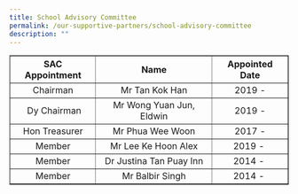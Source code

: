 ```yaml
---
title: School Advisory Committee
permalink: /our-supportive-partners/school-advisory-committee
description: ""
---
```

<table border="1" cellspacing="0" cellpadding="5">
<tbody>
<tr>
<th style="text-align: center;"><strong>SAC Appointment</strong></th>
<th style="text-align: center;"><strong>Name</strong></th>
<th style="text-align: center;"><strong>Appointed Date</strong></th>
</tr>
<tr>
<td style="text-align: center;">Chairman</td>
<td style="text-align: center;">Mr Tan Kok Han</td>
<td style="text-align: center;">2019 -</td>
</tr>
<tr>
<td style="text-align: center;">&nbsp;Dy Chairman</td>
<td style="text-align: center;">Mr Wong Yuan Jun, Eldwin</td>
<td style="text-align: center;">2019 -</td>
</tr>
<tr>
<td style="text-align: center;">Hon Treasurer</td>
<td style="text-align: center;">Mr Phua Wee Woon</td>
<td style="text-align: center;">2017 -</td>
</tr>
<tr>
<td style="text-align: center;">Member</td>
<td style="text-align: center;">Mr Lee Ke Hoon Alex</td>
<td style="text-align: center;">2019 -&nbsp;</td>
</tr>
<tr>
<td style="text-align: center;">Member</td>
<td style="text-align: center;">Dr Justina Tan Puay Inn</td>
<td style="text-align: center;">2014 -&nbsp;</td>
</tr>
<tr>
<td style="text-align: center;">Member</td>
<td style="text-align: center;">Mr Balbir Singh</td>
<td style="text-align: center;">2014 -&nbsp;</td>
</tr>
</tbody>
</table>